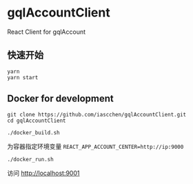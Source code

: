 # gqlAccountClient
React Client for gqlAccount

## 快速开始

    yarn
    yarn start

## Docker for development

    git clone https://github.com/iascchen/gqlAccountClient.git
    cd gqlAccountClient
    
    ./docker_build.sh
    
为容器指定环境变量 `REACT_APP_ACCOUNT_CENTER=http://ip:9000`    
    
    ./docker_run.sh
   
访问 [http://localhost:9001](http://localhost:9001)
